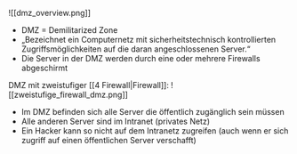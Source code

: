 ![[dmz_overview.png]]

* DMZ = Demilitarized Zone
* „Bezeichnet ein Computernetz mit sicherheitstechnisch kontrollierten Zugriffsmöglichkeiten auf die daran angeschlossenen Server.“
* Die Server in der DMZ werden durch eine oder mehrere Firewalls abgeschirmt

DMZ mit zweistufiger [[4 Firewall|Firewall]]:
![[zweistufige_firewall_dmz.png]]

* Im DMZ befinden sich alle Server die öffentlich zugänglich sein müssen
* Alle anderen Server sind im Intranet (privates Netz)
* Ein Hacker kann so nicht auf dem Intranetz zugreifen (auch wenn er sich zugriff auf einen öffentlichen Server verschafft)
